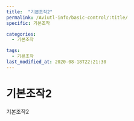 ```yaml
---
title:  "기본조작2"
permalink: /Aviutl-info/basic-control/:title/
specific: 기본조작

categories:
  - 기본조작

tags:
  - 기본조작
last_modified_at: 2020-08-18T22:21:30
---
```


# 기본조작2
기본조작2